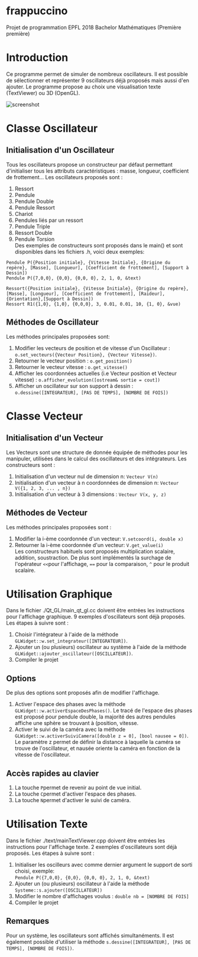 # frappuccino
Projet de programmation EPFL 2018 Bachelor Mathématiques (Première première)

# Introduction
Ce programme permet de simuler de nombreux oscillateurs. Il est possible de sélectionner et représenter 9 oscillateurs déjà proposés mais aussi d'en ajouter. Le programme propose au choix une visualisation texte (TextViewer) ou 3D (OpenGL).

![screenshot](https://i.imgur.com/TfZn8lN.png)

# Classe Oscillateur

## Initialisation d'un Oscillateur
Tous les oscillateurs propose un constructeur par défaut permettant d'initialiser tous les attributs caractéristiques : masse, longueur, coefficient de frottement...
Les oscillateurs proposés sont :
1. Ressort
2. Pendule
3. Pendule Double
4. Pendule Ressort
5. Chariot
6. Pendules liés par un ressort
7. Pendule Triple
8. Ressort Double
9. Pendule Torsion <br>
Des exemples de constructeurs sont proposés dans le main() et sont disponibles dans les fichiers .h, voici deux exemples:
```
Pendule P({Position initiale}, {Vitesse Initiale}, {Origine du repère}, [Masse], [Longueur], [Coefficient de frottement], [Support à Dessin])
Pendule P({7,0,0}, {0,0}, {0,0, 0}, 2, 1, 0, &text)
```
```
Ressort({Position initiale}, {Vitesse Initiale}, {Origine du repère}, [Masse], [Longueur], [Coefficient de frottement], [Raideur], {Orientation},[Support à Dessin])
Ressort R1({1,0}, {1,0}, {0,0,0}, 3, 0.01, 0.01, 10, {1, 0}, &vue)
```

## Méthodes de Oscillateur
Les méthodes principales proposées sont:
1. Modifier les vecteurs de position et de vitesse d'un Oscillateur : ```o.set_vecteurs({Vecteur Position}, {Vecteur Vitesse})```.
2. Retourner le vecteur position : ```o.get_position()```
3. Retourner le vecteur vitesse : ```o.get_vitesse()```
4. Afficher les coordonnées actuelles (i.e Vecteur position et Vecteur vitesse) : ```o.afficher_evolution([ostream& sortie = cout])```
5. Afficher un oscillateur sur son support à dessin : ```o.dessine([INTEGRATEUR], [PAS DE TEMPS], [NOMBRE DE FOIS])```

# Classe Vecteur

## Initialisation d'un Vecteur
Les Vecteurs sont une structure de donnée équipée de méthodes pour les manipuler, utilisées dans le calcul des oscillateurs et des intégrateurs. Les constructeurs sont :
1. Initialisation d'un vecteur nul de dimension n: ```Vecteur V(n)```
2. Initialisation d'un vecteur à n coordonnées de dimension n: ```Vecteur V({1, 2, 3, ... , n})```
3. Initialisation d'un vecteur à 3 dimensions : ```Vecteur V(x, y, z)```<br>

## Méthodes de Vecteur
Les méthodes principales proposées sont :
1. Modifier la i-ème coordonnée d'un vecteur: ```V.setcoord(i, double x)```
2. Retourner la i-ème coordonnée d'un vecteur: ```V.get_value(i)```<br>
Les constructeurs habituels sont proposés multiplication scalaire, addition, soustraction. De plus sont implémentés la surchage de l'opérateur ```<<```pour l'affichage, ```==``` pour la comparaison, ```^``` pour le produit scalaire.

# Utilisation Graphique
Dans le fichier ./Qt_GL/main_qt_gl.cc doivent être entrées les instructions pour l'affichage graphique. 9 exemples d'oscillateurs sont déjà proposés. Les étapes à suivre sont :
1. Choisir l'intégrateur à l'aide de la méthode ```GLWidget::w.set_integrateur([INTEGRATEUR])```.
2. Ajouter un (ou plusieurs) oscillateur au système à l'aide de la méthode ```GLWidget::ajouter_oscillateur([OSCILLATEUR])```.
3. Compiler le projet

## Options
De plus des options sont proposés afin de modifier l'affichage. 
1. Activer l'espace des phases avec la méthode ```GLWidget::w.activerEspaceDesPhases()```. Le tracé de l'espace des phases est proposé pour pendule double, la majorité des autres pendules affiche une sphère se trouvant à (position, vitesse.
2. Activer le suivi de la caméra avec la méthode ```GLWidget::w.activerSuiviCamera([double z = 0], [bool nausee = 0])```. Le paramètre z permet de définir la distance à laquelle la caméra se trouve de l'oscillateur, et nausée oriente la caméra en fonction de la vitesse de l'oscillateur.

## Accès rapides au clavier
1. La touche ```P```permet de revenir au point de vue initial.
2. La touche ```C```permet d'activer l'espace des phases.
3. La touche ```N```permet d'activer le suivi de caméra.

# Utilisation Texte
Dans le fichier ./text/mainTextViewer.cpp doivent être entrées les instructions pour l'affichage texte. 2 exemples d'oscillateurs sont déjà proposés. Les étapes à suivre sont :
1. Initialiser les oscilleurs avec comme dernier argument le support de sorti choisi, exemple: <br>
```Pendule P({7,0,0}, {0,0}, {0,0, 0}, 2, 1, 0, &text)```
2. Ajouter un (ou plusieurs) oscillateur à l'aide la méthode ```Systeme::s.ajouter([OSCILLATEUR])```
3. Modifier le nombre d'affichages voulus : ```double nb = [NOMBRE DE FOIS]```
4. Compiler le projet

## Remarques
Pour un système, les oscillateurs sont affichés simultanéments. Il est également possible d'utiliser la méthode  ```s.dessine([INTEGRATEUR], [PAS DE TEMPS], [NOMBRE DE FOIS])```. 
